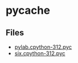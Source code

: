 # __pycache__

## Files

- [pylab.cpython-312.pyc](pylab.cpython-312.pyc)
- [six.cpython-312.pyc](six.cpython-312.pyc)
